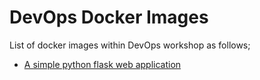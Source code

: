 # DevOps Docker Images

List of docker images within DevOps workshop as follows;

- [A simple python flask web application](./cw-web-flask1/README.md)

